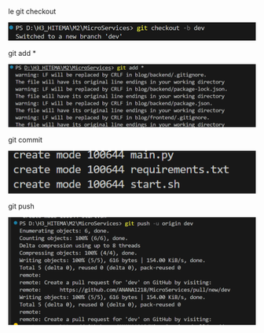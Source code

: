  le git checkout

 ![alt text](image.png)

 git add *

 ![alt text](image-1.png)

 git commit 

 ![alt text](image-2.png)

 git push 

 ![alt text](image-3.png)